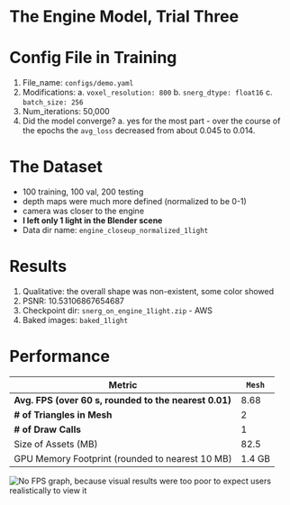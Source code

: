 # The Engine Model, Trial Three

# Config File in Training
1. File_name: `configs/demo.yaml`
2. Modifications:
    a. `voxel_resolution: 800`
    b. `snerg_dtype: float16`
    c. `batch_size: 256`
3. Num_iterations: 50,000
4. Did the model converge? 
    a. yes for the most part - over the course of the epochs the `avg_loss` decreased from about 0.045 to 0.014.

# The Dataset
- 100 training, 100 val, 200 testing
- depth maps were much more defined (normalized to be 0-1)
- camera was closer to the engine
- **I left only 1 light in the Blender scene**
- Data dir name: `engine_closeup_normalized_1light`

# Results
1. Qualitative: the overall shape was non-existent, some color showed
2. PSNR: 10.53106867654687
3. Checkpoint dir: `snerg_on_engine_1light.zip` - AWS
4. Baked images: `baked_1light`

# Performance

| Metric               |  `Mesh` |
|----------------------|--------|
| **Avg. FPS (over 60 s, rounded to the nearest 0.01)**|   8.68   |
| **# of Triangles in Mesh** | 2 |
| **# of Draw Calls** |  1 |
| Size of Assets (MB)     |  82.5    |
| GPU Memory Footprint (rounded to nearest 10 MB)         |   1.4 GB    |

![No FPS graph, because visual results were too poor to expect users realistically to view it](TODO)